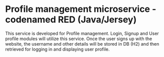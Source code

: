 # Profile management microservice - codenamed RED (Java/Jersey)

This service is developed for Profile management. Login, Signup and User profile modules will utilize this service. Once the user signs up with the website, the username and other details will be stored in DB (H2) and then retrieved for logging in and displaying user profile. 

